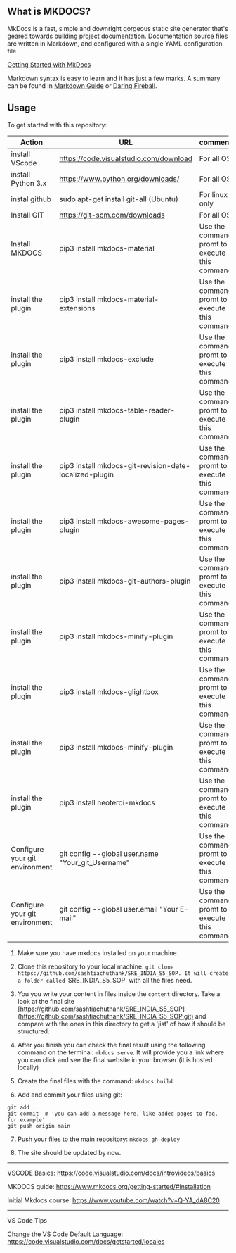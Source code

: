 ## What is MKDOCS?

MkDocs is a fast, simple and downright gorgeous static site generator that's geared towards building project documentation. Documentation source files are written in Markdown, and configured with a single YAML configuration file

[Getting Started with MkDocs](https://www.mkdocs.org/getting-started/#installation)

Markdown syntax is easy to learn and it has just a few marks. A summary can be found in [Markdown Guide](https://www.markdownguide.org/basic-syntax/) or [Daring Fireball](https://daringfireball.net/projects/markdown/syntax).


## Usage

To get started with this repository:

| Action | URL | comments |
| --------------- | --------------- | --------------- |
| install VScode | https://code.visualstudio.com/download| For all OS |
| install Python 3.x | https://www.python.org/downloads/ | For all OS |
| instal github | sudo apt-get install git-all (Ubuntu) | For linux only| 
| Install GIT | https://git-scm.com/downloads | For all OS |
| Install MKDOCS | pip3 install mkdocs-material | Use the command promt to execute this command |
| install the plugin| pip3 install mkdocs-material-extensions | Use the command promt to execute this command |
| install the plugin| pip3 install mkdocs-exclude | Use the command promt to execute this command |
| install the plugin| pip3 install mkdocs-table-reader-plugin | Use the command promt to execute this command |
| install the plugin| pip3 install mkdocs-git-revision-date-localized-plugin | Use the command promt to execute this command |
| install the plugin| pip3 install mkdocs-awesome-pages-plugin | Use the command promt to execute this command |
| install the plugin| pip3 install mkdocs-git-authors-plugin | Use the command promt to execute this command |
| install the plugin| pip3 install mkdocs-minify-plugin | Use the command promt to execute this command |
| install the plugin| pip3 install mkdocs-glightbox | Use the command promt to execute this command |
| install the plugin| pip3 install mkdocs-minify-plugin | Use the command promt to execute this command |
| install the plugin| pip3 install neoteroi-mkdocs | Use the command promt to execute this command |
| Configure your git environment | git config --global user.name "Your_git_Username" | Use the command promt to execute this command |
| Configure your git environment |git config --global user.email "Your E-mail" | Use the command promt to execute this command |

1. Make sure you have mkdocs installed on your machine.

2. Clone this repository to your local machine: `git clone https://github.com/sashtiachuthank/SRE_INDIA_S5_SOP. It will create a folder called `SRE_INDIA_S5_SOP` with all the files need.

3. You you write your content in files inside the `content` directory. Take a look at the final site [https://github.com/sashtiachuthank/SRE_INDIA_S5_SOP](https://github.com/sashtiachuthank/SRE_INDIA_S5_SOP.git) and compare with the ones in this directory to get a 'jist' of how if should be structured.

4. After you finish you can check the final result using the following command on the terminal: `mkdocs serve`. It will provide you a link where you can click and see the final website in your browser (it is hosted locally)

5. Create the final files with the command: `mkdocs build`

6. Add and commit your files using git:
```
git add .
git commit -m 'you can add a message here, like added pages to faq, for example'
git push origin main
```
7. Push your files to the main repository: `mkdocs gh-deploy`

8. The site should be updated by now.

---

VSCODE Basics: https://code.visualstudio.com/docs/introvideos/basics

MKDOCS guide: https://www.mkdocs.org/getting-started/#installation

Initial Mkdocs course: https://www.youtube.com/watch?v=Q-YA_dA8C20


---
VS Code Tips

Change the VS Code Default Language: https://code.visualstudio.com/docs/getstarted/locales
